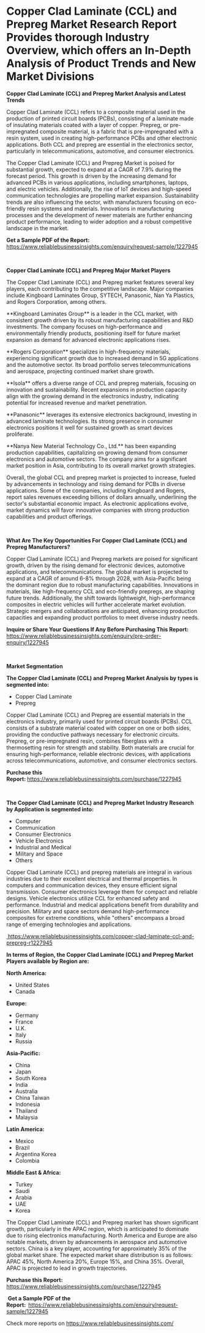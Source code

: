 <p><h1>Copper Clad Laminate (CCL) and Prepreg Market Research Report Provides thorough Industry Overview, which offers an In-Depth Analysis of Product Trends and New Market Divisions</h1></p><p><strong>Copper Clad Laminate (CCL) and Prepreg Market Analysis and Latest Trends</strong></p>
<p><p>Copper Clad Laminate (CCL) refers to a composite material used in the production of printed circuit boards (PCBs), consisting of a laminate made of insulating materials coated with a layer of copper. Prepreg, or pre-impregnated composite material, is a fabric that is pre-impregnated with a resin system, used in creating high-performance PCBs and other electronic applications. Both CCL and prepreg are essential in the electronics sector, particularly in telecommunications, automotive, and consumer electronics.</p><p>The Copper Clad Laminate (CCL) and Prepreg Market is poised for substantial growth, expected to expand at a CAGR of 7.9% during the forecast period. This growth is driven by the increasing demand for advanced PCBs in various applications, including smartphones, laptops, and electric vehicles. Additionally, the rise of IoT devices and high-speed communication technologies are propelling market expansion. Sustainability trends are also influencing the sector, with manufacturers focusing on eco-friendly resin systems and materials. Innovations in manufacturing processes and the development of newer materials are further enhancing product performance, leading to wider adoption and a robust competitive landscape in the market.</p></p>
<p><strong>Get a Sample PDF of the Report:&nbsp;</strong> <a href="https://www.reliablebusinessinsights.com/enquiry/request-sample/1227945?utm_campaign=96&utm_medium=2&utm_source=Github&utm_content=ia&utm_term=29122024&utm_id=copper-clad-laminate-ccl-and-prepreg">https://www.reliablebusinessinsights.com/enquiry/request-sample/1227945</a></p>
<p>&nbsp;</p>
<p><strong>Copper Clad Laminate (CCL) and Prepreg Major Market Players</strong></p>
<p><p>The Copper Clad Laminate (CCL) and Prepreg market features several key players, each contributing to the competitive landscape. Major companies include Kingboard Laminates Group, SYTECH, Panasonic, Nan Ya Plastics, and Rogers Corporation, among others.</p><p>**Kingboard Laminates Group** is a leader in the CCL market, with consistent growth driven by its robust manufacturing capabilities and R&D investments. The company focuses on high-performance and environmentally friendly products, positioning itself for future market expansion as demand for advanced electronic applications rises.</p><p>**Rogers Corporation** specializes in high-frequency materials, experiencing significant growth due to increased demand in 5G applications and the automotive sector. Its broad portfolio serves telecommunications and aerospace, projecting continued market share growth.</p><p>**Isola** offers a diverse range of CCL and prepreg materials, focusing on innovation and sustainability. Recent expansions in production capacity align with the growing demand in the electronics industry, indicating potential for increased revenue and market penetration.</p><p>**Panasonic** leverages its extensive electronics background, investing in advanced laminate technologies. Its strong presence in consumer electronics positions it well for sustained growth as smart devices proliferate.</p><p>**Nanya New Material Technology Co., Ltd.** has been expanding production capabilities, capitalizing on growing demand from consumer electronics and automotive sectors. The company aims for a significant market position in Asia, contributing to its overall market growth strategies.</p><p>Overall, the global CCL and prepreg market is projected to increase, fueled by advancements in technology and rising demand for PCBs in diverse applications. Some of the companies, including Kingboard and Rogers, report sales revenues exceeding billions of dollars annually, underlining the sector's substantial economic impact. As electronic applications evolve, market dynamics will favor innovative companies with strong production capabilities and product offerings.</p></p>
<p>&nbsp;</p>
<p><strong>What Are The Key Opportunities For Copper Clad Laminate (CCL) and Prepreg Manufacturers?</strong></p>
<p><p>Copper Clad Laminate (CCL) and Prepreg markets are poised for significant growth, driven by the rising demand for electronic devices, automotive applications, and telecommunications. The global market is projected to expand at a CAGR of around 6-8% through 2028, with Asia-Pacific being the dominant region due to robust manufacturing capabilities. Innovations in materials, like high-frequency CCL and eco-friendly prepregs, are shaping future trends. Additionally, the shift towards lightweight, high-performance composites in electric vehicles will further accelerate market evolution. Strategic mergers and collaborations are anticipated, enhancing production capacities and expanding product portfolios to meet diverse industry needs.</p></p>
<p><strong>Inquire or Share Your Questions If Any Before Purchasing This Report:</strong> <a href="https://www.reliablebusinessinsights.com/enquiry/pre-order-enquiry/1227945?utm_campaign=96&utm_medium=2&utm_source=Github&utm_content=ia&utm_term=29122024&utm_id=copper-clad-laminate-ccl-and-prepreg">https://www.reliablebusinessinsights.com/enquiry/pre-order-enquiry/1227945</a></p>
<p>&nbsp;</p>
<p><strong>Market Segmentation</strong></p>
<p><strong>The Copper Clad Laminate (CCL) and Prepreg Market Analysis by types is segmented into:</strong></p>
<p><ul><li>Copper Clad Laminate</li><li>Prepreg</li></ul></p>
<p><p>Copper Clad Laminate (CCL) and Prepreg are essential materials in the electronics industry, primarily used for printed circuit boards (PCBs). CCL consists of a substrate material coated with copper on one or both sides, providing the conductive pathways necessary for electronic circuits. Prepreg, or pre-impregnated resin, combines fiberglass with a thermosetting resin for strength and stability. Both materials are crucial for ensuring high-performance, reliable electronic devices, with applications across telecommunications, automotive, and consumer electronics sectors.</p></p>
<p><strong>Purchase this Report:&nbsp;</strong><a href="https://www.reliablebusinessinsights.com/purchase/1227945?utm_campaign=96&utm_medium=2&utm_source=Github&utm_content=ia&utm_term=29122024&utm_id=copper-clad-laminate-ccl-and-prepreg">https://www.reliablebusinessinsights.com/purchase/1227945</a></p>
<p>&nbsp;</p>
<p><strong>The Copper Clad Laminate (CCL) and Prepreg Market Industry Research by Application is segmented into:</strong></p>
<p><ul><li>Computer</li><li>Communication</li><li>Consumer Electronics</li><li>Vehicle Electronics</li><li>Industrial and Medical</li><li>Military and Space</li><li>Others</li></ul></p>
<p><p>Copper Clad Laminate (CCL) and prepreg materials are integral in various industries due to their excellent electrical and thermal properties. In computers and communication devices, they ensure efficient signal transmission. Consumer electronics leverage them for compact and reliable designs. Vehicle electronics utilize CCL for enhanced safety and performance. Industrial and medical applications benefit from durability and precision. Military and space sectors demand high-performance composites for extreme conditions, while "others" encompass a broad range of emerging technologies and applications.</p></p>
<p><a href="https://www.reliablebusinessinsights.com/copper-clad-laminate-ccl-and-prepreg-r1227945?utm_campaign=96&utm_medium=2&utm_source=Github&utm_content=ia&utm_term=29122024&utm_id=copper-clad-laminate-ccl-and-prepreg">&nbsp;https://www.reliablebusinessinsights.com/copper-clad-laminate-ccl-and-prepreg-r1227945</a></p>
<p><strong>In terms of Region, the Copper Clad Laminate (CCL) and Prepreg Market Players available by Region are:</strong></p>
<p>
    <p> <strong> North America: </strong>
        <ul>
            <li>United States</li>
            <li>Canada</li>
        </ul>
        </p> 
    <p> <strong> Europe: </strong>
        <ul>
            <li>Germany</li>
            <li>France</li>
            <li>U.K.</li>
            <li>Italy</li>
            <li>Russia</li>
        </ul>
        </p> 
    <p> <strong> Asia-Pacific: </strong>
        <ul>
            <li>China</li>
            <li>Japan</li>
            <li>South Korea</li>
            <li>India</li>
            <li>Australia</li>
            <li>China Taiwan</li>
            <li>Indonesia</li>
            <li>Thailand</li>
            <li>Malaysia</li>
        </ul>
        </p> 
    <p> <strong> Latin America: </strong>
        <ul>
            <li>Mexico</li>
            <li>Brazil</li>
            <li>Argentina Korea</li>
            <li>Colombia</li>
        </ul>
        </p> 
    <p> <strong> Middle East & Africa: </strong>
        <ul>
            <li>Turkey</li>
            <li>Saudi</li>
            <li>Arabia</li>
            <li>UAE</li>
            <li>Korea</li>
        </ul>
    </p>
    </p>
<p><p>The Copper Clad Laminate (CCL) and Prepreg market has shown significant growth, particularly in the APAC region, which is anticipated to dominate due to rising electronics manufacturing. North America and Europe are also notable markets, driven by advancements in aerospace and automotive sectors. China is a key player, accounting for approximately 35% of the global market share. The expected market share distribution is as follows: APAC 45%, North America 20%, Europe 15%, and China 35%. Overall, APAC is projected to lead in growth trajectories.</p></p>
<p><strong>Purchase this Report: </strong><a href="https://www.reliablebusinessinsights.com/purchase/1227945?utm_campaign=96&utm_medium=2&utm_source=Github&utm_content=ia&utm_term=29122024&utm_id=copper-clad-laminate-ccl-and-prepreg">https://www.reliablebusinessinsights.com/purchase/1227945</a></p>
<p>&nbsp;<strong>Get a Sample PDF of the Report:&nbsp;&nbsp;</strong><a href="https://www.reliablebusinessinsights.com/enquiry/request-sample/1227945?utm_campaign=96&utm_medium=2&utm_source=Github&utm_content=ia&utm_term=29122024&utm_id=copper-clad-laminate-ccl-and-prepreg">https://www.reliablebusinessinsights.com/enquiry/request-sample/1227945</a></p>
<p><strong></strong></p>
<p>Check more reports on <a href="https://www.reliablebusinessinsights.com/?utm_campaign=96&utm_medium=2&utm_source=Github&utm_content=ia&utm_term=29122024&utm_id=copper-clad-laminate-ccl-and-prepreg">https://www.reliablebusinessinsights.com/</a></p>